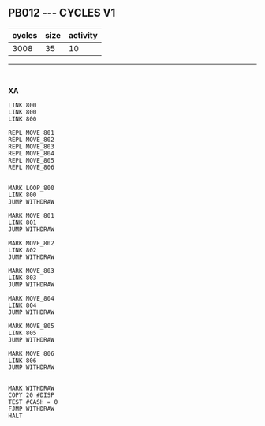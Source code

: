 ## PB012 --- CYCLES V1

| cycles | size | activity |
| ------ | ---- | -------- |
| 3008 | 35 | 10 |
<hr>
<br>

**XA**

```
LINK 800
LINK 800
LINK 800

REPL MOVE_801
REPL MOVE_802
REPL MOVE_803
REPL MOVE_804
REPL MOVE_805
REPL MOVE_806


MARK LOOP_800
LINK 800
JUMP WITHDRAW

MARK MOVE_801
LINK 801
JUMP WITHDRAW

MARK MOVE_802
LINK 802
JUMP WITHDRAW

MARK MOVE_803
LINK 803
JUMP WITHDRAW

MARK MOVE_804
LINK 804
JUMP WITHDRAW

MARK MOVE_805
LINK 805
JUMP WITHDRAW

MARK MOVE_806
LINK 806
JUMP WITHDRAW


MARK WITHDRAW
COPY 20 #DISP
TEST #CASH = 0
FJMP WITHDRAW
HALT
```
